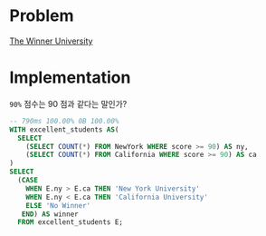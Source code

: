 # Problem

[The Winner University](https://leetcode.com/problems/the-winner-university/)

# Implementation

`90%` 점수는 90 점과 같다는 말인가?

```sql
-- 790ms 100.00% 0B 100.00%
WITH excellent_students AS(
  SELECT
    (SELECT COUNT(*) FROM NewYork WHERE score >= 90) AS ny,
    (SELECT COUNT(*) FROM California WHERE score >= 90) AS ca
)
SELECT
  (CASE
    WHEN E.ny > E.ca THEN 'New York University'
    WHEN E.ny < E.ca THEN 'California University'
    ELSE 'No Winner'
   END) AS winner
  FROM excellent_students E;    
```
